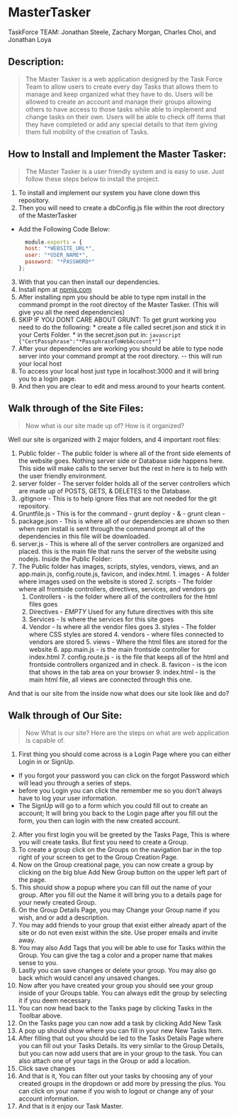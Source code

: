 # MasterTasker
TaskForce TEAM: Jonathan Steele, Zachary Morgan, Charles Choi, and Jonathan Loya
## Description:
> The Master Tasker is a web application designed by the Task Force Team to allow users to create every day Tasks that allows them to manage and keep organized what they have to do. Users will be allowed to create an account and manage their groups allowing others to have access to those tasks while able to implement and change tasks on their own. Users will be able to check off items that they have completed or add any special details to that item giving them full mobility of the creation of Tasks.
## How to Install and Implement the Master Tasker:
> The Master Tasker is a user friendly system and is easy to use. Just follow these steps below to install the project.

1. To install and implement our system you have clone down this repository.
2. Then you will need to create a dbConfig.js file within the root directory of the MasterTasker
  * Add the Following Code Below:
    ```javascript
      module.exports = {
      host: "*WEBSITE_URL*",
      user: "*USER_NAME*",
      password: "*PASSWORD*"
    };
    ```
3. With that you can then install our dependencies.
  1. Install npm at [npmjs.com](https://docs.npmjs.com/cli/install)
  2. After installing npm you should be able to type npm install in the command prompt in the root directoy of the Master Tasker. (This will give you all the need dependencies)
  3. SKIP IF YOU DONT CARE ABOUT GRUNT: To get grunt working you need to do the following:
    * create a file called secret.json and stick it in your Certs Folder.
    * in the secret.json put in:
    ```javascript
    {"CertPassphrase":"*PassphraseToWebAccount*"}
    ```
4. After your dependencies are working you should be able to type node server into your command prompt at the root directory. -- this will run your local host
5. To access your local host just type in localhost:3000 and it will bring you to a login page.
6. And then you are clear to edit and mess around to your hearts content.

## Walk through of the Site Files:
> Now what is our site made up of? How is it organized?

Well our site is organized with 2 major folders, and 4 important root files:
1. Public folder - The public folder is where all of the front side elements of the website goes. Nothing server side or Database side happens here. This side will make calls to the server but the rest in here is to help with the user friendly environment.
2. server folder - The server folder holds all of the server controllers which are made up of POSTS, GETS, & DELETES to the Database.
3. .gitignore - This is to help ignore files that are not needed for the git repository.
4. Gruntfile.js - This is for the command - grunt deploy -  &  - grunt clean -
5. package.json - This is where all of our dependencies are shown so then when npm install is sent through the command prompt all of the dependencies in this file will be downloaded.
6. server.js - This is where all of the server controllers are organized and placed. this is the main file that runs the server of the website using nodejs.
Inside the Public Folder:
  1. The Public folder has images, scripts, styles, vendors, views, and an app.main.js, config.route.js, favicon, and index.html.
    1. images - A folder where images used on the website is stored
    2. scripts - The folder where all frontside controllers, directives, services, and vendors go
      1. Controllers - is the folder where all of the controllers for the html files goes
      2. Directives - *EMPTY* Used for any future directives with this site
      3. Services - Is where the services for this site goes
      4. Vendor - Is where all the vendor files goes
    3. styles - The folder where CSS styles are stored
    4. vendors - where files connected to vendors are stored
    5. views - Where the html files are stored for the website
    6. app.main.js - is the main frontside controller for index.html
    7. config.route.js - is the file that keeps all of the html and frontside controllers organized and in check.
    8. favicon - is the icon that shows in the tab area on your browser
    9. index.html - is the main html file, all views are connected through this one.

And that is our site from the inside now what does our site look like and do?

## Walk through of Our Site:
> Now What is our site? Here are the steps on what are web application is capable of.

1. First thing you should come across is a Login Page where you can either Login in or SignUp.
  * If you forgot your password you can click on the forgot Password which will lead you through a series of steps.
  * before you Login you can click the remember me so you don't always have to log your user information.
  * The SignUp will go to a form which you could fill out to create an account; It will bring you back to the Login page after you fill out the form, you then can login with the new created account.
2. After you first login you will be greeted by the Tasks Page, This is where you will create tasks. But first you need to create a Group.
3. To create a group click on the Groups on the navigation bar in the top right of your screen to get to the Group Creation Page.
4. Now on the Group creational page, you can now create a group by clicking on the big blue Add New Group button on the upper left part of the page.
5. This should show a popup where you can fill out the name of your group. After you fill out the Name it will bring you to a details page for your newly created Group.
6. On the Group Details Page, you may Change your Group name if you wish, and or add a description.
7. You may add friends to your group that exist either already apart of the site or do not even exist within the site. Use proper emails and invite away.
8. You may also Add Tags that you will be able to use for Tasks within the Group. You can give the tag a color and a proper name that makes sense to you.
9. Lastly you can save changes or delete your group. You may also go back which would cancel any unsaved changes.
10. Now after you have created your group you should see your group inside of your Groups table. You can always edit the group by selecting it if you deem necessary.
11. You can now head back to the Tasks page by clicking Tasks in the Toolbar above.
12. On the Tasks page you can now add a task by clicking Add New Task
13. A pop up should show where you can fill in your new New Tasks Item.
14. After filling that out you should be led to the Tasks Details Page where you can fill out your Tasks Details. Its very similar to the Group Details, but you can now add users that are in your group to the task. You can also attach one of your tags in the Group or add a location.
15. Click save changes
16. And that is it, You can filter out your tasks by choosing any of your created groups in the dropdown or add more by pressing the plus. You can click on your name if you wish to logout or change any of your account information.
17. And that is it enjoy our Task Master.
